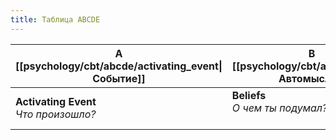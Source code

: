 ```yaml
---
title: Таблица ABCDE
---
```

A<br/>[[psychology/cbt/abcde/activating_event\|Событие]]|B<br/>[[psychology/cbt/abcde/beliefs\|Автомысли]]|C<br/>[[psychology/cbt/abcde/consequences\|Последствия]]|D<br/>[[psychology/cbt/abcde/disputation\|Диспут]]|E<br/>[[psychology/cbt/abcde/efficient\|Вывод]]
-|-|-|-|-
**Activating Event**<br/>*Что произошло?*|**Beliefs**<br/>*О чем ты подумал?*<br/><br/>|**Consequences**<br/>*Что для тебя значат эти мысли?*|**Disputation**<br/>*Были ли эти мысли рациональны?*|**Efficient**<br/>*Что на самом деле произошло?*

